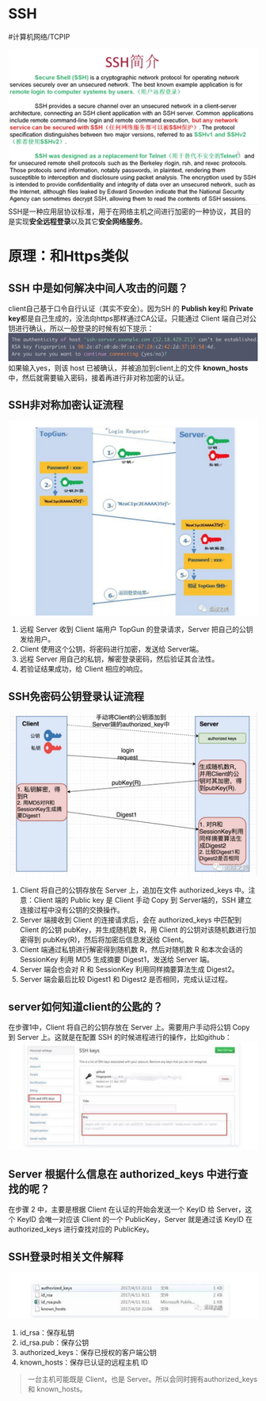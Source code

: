 # SSH
#计算机网络/TCPIP

![](SSH/48C1FD13-B0FE-4B7C-BBE2-BC91C3C74FAC.png)
SSH是一种应用层协议标准，用于在网络主机之间进行加密的一种协议，其目的是实现**安全远程登录**以及其它**安全网络服务**。

# 原理：和Https类似
## SSH 中是如何解决中间人攻击的问题？
client自己基于口令自行认证（其实不安全）。因为SH 的 **Publish key**和 **Private key**都是自己生成的，没法向https那样通过CA公证。只能通过 Client 端自己对公钥进行确认，所以一般登录的时候有如下提示：
![](SSH/0BAB9AEB-930B-4225-8B21-20CDCF8F821B.png)
如果输入yes，则该 host 已被确认，并被追加到client上的文件 **known_hosts**中，然后就需要输入密码，接着再进行非对称加密的认证。

## SSH非对称加密认证流程
![](SSH/4CF9776B-1AC2-494C-A972-46DB61D0BCF4.png)
1. 远程 Server 收到 Client 端用户 TopGun 的登录请求，Server 把自己的公钥发给用户。
2. Client 使用这个公钥，将密码进行加密，发送给 Server端。
3. 远程 Server 用自己的私钥，解密登录密码，然后验证其合法性。
4. 若验证结果成功，给 Client 相应的响应。

## SSH免密码公钥登录认证流程
![](SSH/C15B4D6E-B263-4BD1-AAE5-5F0D8824357A.png)
1. Client 将自己的公钥存放在 Server 上，追加在文件 authorized_keys 中。注意：Client 端的 Public key 是 Client 手动 Copy 到 Server端的，SSH 建立连接过程中没有公钥的交换操作。
2. Server 端接收到 Client 的连接请求后，会在 authorized_keys 中匹配到 Client 的公钥 pubKey，并生成随机数 R，用 Client 的公钥对该随机数进行加密得到 pubKey(R)，然后将加密后信息发送给 Client。
3. Client 端通过私钥进行解密得到随机数 R，然后对随机数 R 和本次会话的 SessionKey 利用 MD5 生成摘要 Digest1，发送给 Server 端。
4. Server 端会也会对 R 和 SessionKey 利用同样摘要算法生成 Digest2。
5. Server 端会最后比较 Digest1 和 Digest2 是否相同，完成认证过程。

## server如何知道client的公匙的？
在步骤1中，Client 将自己的公钥存放在 Server 上。需要用户手动将公钥 Copy 到 Server 上。这就是在配置 SSH 的时候进程进行的操作，比如github：
![](SSH/DA769087-415B-4EDB-A673-015382D0927C.png)

## Server 根据什么信息在 authorized_keys 中进行查找的呢？
在步骤 2 中，主要是根据 Client 在认证的开始会发送一个 KeyID 给 Server，这个 KeyID 会唯一对应该 Client 的一个 PublicKey，Server 就是通过该 KeyID 在 authorized_keys 进行查找对应的 PublicKey。

## SSH登录时相关文件解释
![](SSH/5E8F9D43-622A-4878-833D-6F4094DC209B.png)
1. id_rsa：保存私钥
2. id_rsa.pub：保存公钥
3. authorized_keys：保存已授权的客户端公钥
4. known_hosts：保存已认证的远程主机 ID

> 一台主机可能既是 Client，也是 Server。所以会同时拥有authorized_keys 和 known_hosts。  



